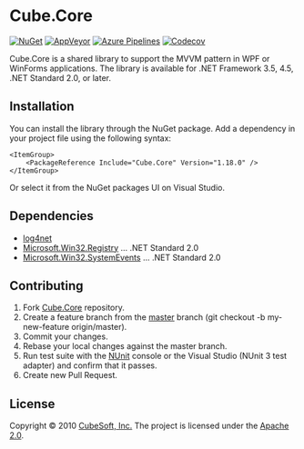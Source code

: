 Cube.Core
====

[![NuGet](https://img.shields.io/nuget/v/Cube.Core.svg)](https://www.nuget.org/packages/Cube.Core/)
[![AppVeyor](https://ci.appveyor.com/api/projects/status/romqhgh1ben6eedn?svg=true)](https://ci.appveyor.com/project/clown/cube-core)
[![Azure Pipelines](https://dev.azure.com/cube-soft-jp/Cube.Core/_apis/build/status/cube-soft.Cube.Core?branchName=master)](https://dev.azure.com/cube-soft-jp/Cube.Core/_build)
[![Codecov](https://codecov.io/gh/cube-soft/Cube.Core/branch/master/graph/badge.svg)](https://codecov.io/gh/cube-soft/Cube.Core)

Cube.Core is a shared library to support the MVVM pattern in WPF or WinForms applications.
The library is available for .NET Framework 3.5, 4.5, .NET Standard 2.0, or later.

## Installation

You can install the library through the NuGet package.
Add a dependency in your project file using the following syntax:

    <ItemGroup>
        <PackageReference Include="Cube.Core" Version="1.18.0" />
    </ItemGroup>

Or select it from the NuGet packages UI on Visual Studio.

## Dependencies

* [log4net](https://logging.apache.org/log4net/)
* [Microsoft.Win32.Registry](https://www.nuget.org/packages/Microsoft.Win32.Registry/) ... .NET Standard 2.0
* [Microsoft.Win32.SystemEvents](https://www.nuget.org/packages/Microsoft.Win32.SystemEvents/) ... .NET Standard 2.0

## Contributing

1. Fork [Cube.Core](https://github.com/cube-soft/Cube.Core/fork) repository.
2. Create a feature branch from the [master](https://github.com/cube-soft/Cube.Core/tree/master) branch (git checkout -b my-new-feature origin/master).
3. Commit your changes.
4. Rebase your local changes against the master branch.
5. Run test suite with the [NUnit](https://nunit.org/) console or the Visual Studio (NUnit 3 test adapter) and confirm that it passes.
6. Create new Pull Request.

## License

Copyright © 2010 [CubeSoft, Inc.](https://www.cube-soft.jp/)
The project is licensed under the [Apache 2.0](https://github.com/cube-soft/Cube.Core/blob/master/License.txt).
